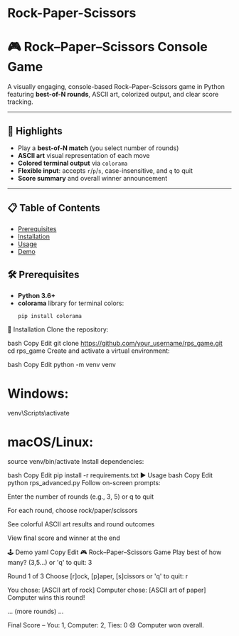 # Rock-Paper-Scissors
# 🎮 Rock–Paper–Scissors Console Game

A visually engaging, console-based Rock–Paper–Scissors game in Python featuring **best-of-N rounds**, ASCII art, colorized output, and clear score tracking.

---

## 📌 Highlights

- Play a **best-of-N match** (you select number of rounds)  
- **ASCII art** visual representation of each move  
- **Colored terminal output** via `colorama`  
- **Flexible input**: accepts `r`/`p`/`s`, case-insensitive, and `q` to quit  
- **Score summary** and overall winner announcement

---

## 📋 Table of Contents
- [Prerequisites](#prerequisites)  
- [Installation](#installation)  
- [Usage](#usage)  
- [Demo](#demo)  

## 🛠 Prerequisites

- **Python 3.6+**  
- **colorama** library for terminal colors:
  ```bash
  pip install colorama
🚀 Installation
Clone the repository:

bash
Copy
Edit
git clone https://github.com/your_username/rps_game.git
cd rps_game
Create and activate a virtual environment:

bash
Copy
Edit
python -m venv venv
# Windows:
venv\Scripts\activate
# macOS/Linux:
source venv/bin/activate
Install dependencies:

bash
Copy
Edit
pip install -r requirements.txt
▶️ Usage
bash
Copy
Edit
python rps_advanced.py
Follow on-screen prompts:

Enter the number of rounds (e.g., 3, 5) or q to quit

For each round, choose rock/paper/scissors

See colorful ASCII art results and round outcomes

View final score and winner at the end

🕹 Demo
yaml
Copy
Edit
🎮 Rock–Paper–Scissors Game
Play best of how many? (3,5...) or 'q' to quit: 3

Round 1 of 3
Choose [r]ock, [p]aper, [s]cissors or 'q' to quit: r

You chose:
   [ASCII art of rock]
Computer chose:
   [ASCII art of paper]
Computer wins this round!

... (more rounds) ...

Final Score – You: 1, Computer: 2, Ties: 0
😞 Computer won overall.
